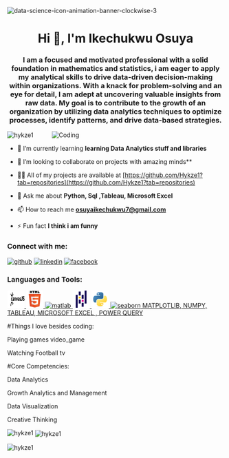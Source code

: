 ![data-science-icon-animation-banner-clockwise-3](https://github.com/Hykze1/Hykze1/assets/100960483/5c68edb4-052a-4118-b6f8-4380b90bf5d1)
<h1 align="center">Hi 👋, I'm Ikechukwu Osuya</h1>
<h3 align="center">I am a focused and motivated professional with a solid foundation in mathematics and statistics, i am eager to apply my analytical skills to drive data-driven decision-making within organizations. With a knack for problem-solving and an eye for detail, I am adept at uncovering valuable insights from raw data. My goal is to contribute to the growth of an organization by utilizing data analytics techniques to optimize processes, identify patterns, and drive data-based strategies.</h3>
<img align="right" alt="Coding" width="400" src="https://cdn.dribbble.com/users/1162077/screenshots/3848914/programmer.gif">
  




<p align="left"> <img src="https://komarev.com/ghpvc/?username=hykze1&label=Profile%20views&color=0e75b6&style=flat" alt="hykze1" /> </p>

- 🌱 I’m currently learning **learning Data Analytics stuff and libraries**

- 👯 I’m looking to collaborate on projects with amazing minds**

- 👨‍💻 All of my projects are available at [https://github.com/Hykze1?tab=repositories](https://github.com/Hykze1?tab=repositories)

- 💬 Ask me about **Python, Sql ,Tableau, Microsoft Excel**

- 📫 How to reach me **osuyaikechukwu7@gmail.com**

- ⚡ Fun fact **I think i am funny**

<h3 align="left">Connect with me:</h3>

[<img src='https://cdn.jsdelivr.net/npm/simple-icons@3.0.1/icons/github.svg' alt='github' height='40'>](https://github.com/https://github.com/Hykze1)  [<img src='https://cdn.jsdelivr.net/npm/simple-icons@3.0.1/icons/linkedin.svg' alt='linkedin' height='40'>](https://www.linkedin.com/in/https://www.linkedin.com/in/ikechukwu-osuya-4651a313b//)  [<img src='https://cdn.jsdelivr.net/npm/simple-icons@3.0.1/icons/facebook.svg' alt='facebook' height='40'>](https://www.facebook.com/https://www.facebook.com/osuya.ikechukwu.1)  
</p>

<h3 align="left">Languages and Tools:</h3>
<p align="left"> <a href="https://canvasjs.com" target="_blank" rel="noreferrer"> <img src="https://raw.githubusercontent.com/Hardik0307/Hardik0307/master/assets/canvasjs-charts.svg" alt="canvasjs" width="40" height="40"/> </a> <a href="https://www.w3.org/html/" target="_blank" rel="noreferrer"> <img src="https://raw.githubusercontent.com/devicons/devicon/master/icons/html5/html5-original-wordmark.svg" alt="html5" width="40" height="40"/> </a> <a href="https://www.mathworks.com/" target="_blank" rel="noreferrer"> <img src="https://upload.wikimedia.org/wikipedia/commons/2/21/Matlab_Logo.png" alt="matlab" width="40" height="40"/> </a> <a href="https://pandas.pydata.org/" target="_blank" rel="noreferrer"> <img src="https://raw.githubusercontent.com/devicons/devicon/2ae2a900d2f041da66e950e4d48052658d850630/icons/pandas/pandas-original.svg" alt="pandas" width="40" height="40"/> </a> <a href="https://www.python.org" target="_blank" rel="noreferrer"> <img src="https://raw.githubusercontent.com/devicons/devicon/master/icons/python/python-original.svg" alt="python" width="40" height="40"/> </a> <a href="https://seaborn.pydata.org/" target="_blank" rel="noreferrer"> <img src="https://seaborn.pydata.org/_images/logo-mark-lightbg.svg" alt="seaborn" width="40" height="40"/> MATPLOTLIB, NUMPY, TABLEAU, MICROSOFT EXCEL , POWER QUERY</a> </p> 

#Things I love besides coding:

Playing games video_game

Watching Football tv

#Core Competencies:

Data Analytics

Growth Analytics and Management

Data Visualization

Creative Thinking


<p><img align="left" src="https://github-readme-stats.vercel.app/api/top-langs?username=hykze1&show_icons=true&locale=en&layout=compact" alt="hykze1" /></p>

<p>&nbsp;<img align="center" src="https://github-readme-stats.vercel.app/api?username=hykze1&show_icons=true&locale=en" alt="hykze1" /></p>

<p><img align="center" src="https://github-readme-streak-stats.herokuapp.com/?user=hykze1&" alt="hykze1" /></p>
